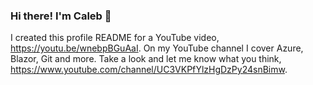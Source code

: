 ### Hi there! I'm Caleb 👋

I created this profile README for a YouTube video, https://youtu.be/wnebpBGuAaI. On my YouTube channel I cover Azure, Blazor, Git and more. Take a look and let me know what you think, https://www.youtube.com/channel/UC3VKPfYlzHgDzPy24snBimw.

<!--
**calebcwells/calebcwells** is a ✨ _special_ ✨ repository because its `README.md` (this file) appears on your GitHub profile.

Here are some ideas to get you started:

- 🔭 I’m currently working on ...
- 🌱 I’m currently learning ...
- 👯 I’m looking to collaborate on ...
- 🤔 I’m looking for help with ...
- 💬 Ask me about ...
- 📫 How to reach me: ...
- 😄 Pronouns: ...
- ⚡ Fun fact: ...
-->
